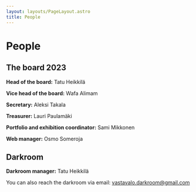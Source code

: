 ```yaml
---
layout: layouts/PageLayout.astro
title: People
---
```


# People

<h2 id="board">The board 2023</h2>

**Head of the board:** Tatu Heikkilä

**Vice head of the board:** Wafa Alimam

**Secretary:** Aleksi Takala

**Treasurer:** Lauri Paulamäki

**Portfolio and exhibition coordinator:** Sami Mikkonen

**Web manager:** Osmo Someroja

<h2 id="darkroom">Darkroom</h2>

**Darkroom manager:** Tatu Heikkilä

You can also reach the darkroom via email: <a href="mailto:vastavalo.darkroom@gmail.com">vastavalo.darkroom@gmail.com</a>
